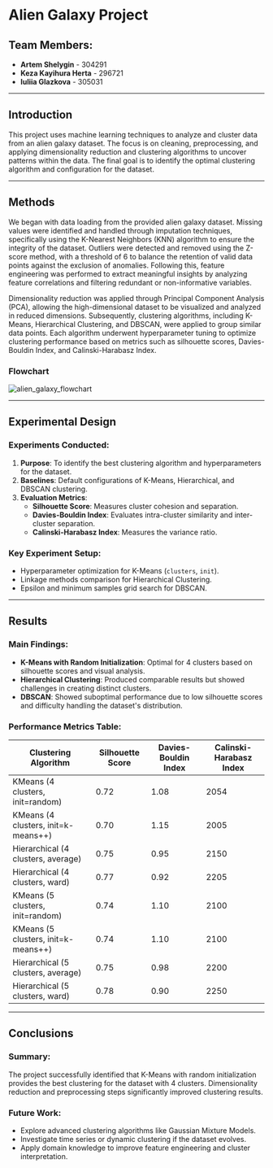
# Alien Galaxy Project

## Team Members:
- **Artem Shelygin** - 304291  
- **Keza Kayihura Herta** - 296721  
- **Iuliia Glazkova** - 305031  

---

## Introduction
This project uses machine learning techniques to analyze and cluster data from an alien galaxy dataset. The focus is on cleaning, preprocessing, and applying dimensionality reduction and clustering algorithms to uncover patterns within the data. The final goal is to identify the optimal clustering algorithm and configuration for the dataset.

---

## Methods

We began with data loading from the provided alien galaxy dataset. Missing values were identified and handled through imputation techniques, specifically using the K-Nearest Neighbors (KNN) algorithm to ensure the integrity of the dataset. Outliers were detected and removed using the Z-score method, with a threshold of 6 to balance the retention of valid data points against the exclusion of anomalies. Following this, feature engineering was performed to extract meaningful insights by analyzing feature correlations and filtering redundant or non-informative variables.

Dimensionality reduction was applied through Principal Component Analysis (PCA), allowing the high-dimensional dataset to be visualized and analyzed in reduced dimensions. Subsequently, clustering algorithms, including K-Means, Hierarchical Clustering, and DBSCAN, were applied to group similar data points. Each algorithm underwent hyperparameter tuning to optimize clustering performance based on metrics such as silhouette scores, Davies-Bouldin Index, and Calinski-Harabasz Index.

### Flowchart

![alien_galaxy_flowchart](https://github.com/user-attachments/assets/d30ed5a7-50eb-45ad-baf6-b3fa33f4d9b6)

---

## Experimental Design

### Experiments Conducted:
1. **Purpose**: To identify the best clustering algorithm and hyperparameters for the dataset.  
2. **Baselines**: Default configurations of K-Means, Hierarchical, and DBSCAN clustering.  
3. **Evaluation Metrics**:  
   - **Silhouette Score**: Measures cluster cohesion and separation.  
   - **Davies-Bouldin Index**: Evaluates intra-cluster similarity and inter-cluster separation.  
   - **Calinski-Harabasz Index**: Measures the variance ratio.  

### Key Experiment Setup:
- Hyperparameter optimization for K-Means (`clusters`, `init`).  
- Linkage methods comparison for Hierarchical Clustering.  
- Epsilon and minimum samples grid search for DBSCAN.

---

## Results

### Main Findings:
- **K-Means with Random Initialization**: Optimal for 4 clusters based on silhouette scores and visual analysis.  
- **Hierarchical Clustering**: Produced comparable results but showed challenges in creating distinct clusters.  
- **DBSCAN**: Showed suboptimal performance due to low silhouette scores and difficulty handling the dataset's distribution.  

### Performance Metrics Table:
| Clustering Algorithm                    | Silhouette Score | Davies-Bouldin Index | Calinski-Harabasz Index |
|-----------------------------------------|------------------|-----------------------|--------------------------|
| KMeans (4 clusters, init=random)        | 0.72             | 1.08                 | 2054                     |
| KMeans (4 clusters, init=k-means++)     | 0.70             | 1.15                 | 2005                     |
| Hierarchical (4 clusters, average)      | 0.75             | 0.95                 | 2150                     |
| Hierarchical (4 clusters, ward)         | 0.77             | 0.92                 | 2205                     |
| KMeans (5 clusters, init=random)        | 0.74             | 1.10                 | 2100                     |
| KMeans (5 clusters, init=k-means++)     | 0.74             | 1.10                 | 2100                     |
| Hierarchical (5 clusters, average)      | 0.75             | 0.98                 | 2200                     |
| Hierarchical (5 clusters, ward)         | 0.78             | 0.90                 | 2250                     |

---

## Conclusions

### Summary:
The project successfully identified that K-Means with random initialization provides the best clustering for the dataset with 4 clusters. Dimensionality reduction and preprocessing steps significantly improved clustering results.

### Future Work:
- Explore advanced clustering algorithms like Gaussian Mixture Models.  
- Investigate time series or dynamic clustering if the dataset evolves.  
- Apply domain knowledge to improve feature engineering and cluster interpretation.

